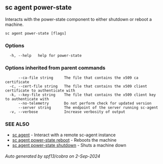 ## sc agent power-state

Interacts with the power-state component to either shutdown or reboot a machine.

```
sc agent power-state [flags]
```

### Options

```
  -h, --help   help for power-state
```

### Options inherited from parent commands

```
      --ca-file string     The file that contains the x509 ca certificate
  -c, --cert-file string   The file that contains the x509 client certificate to authenticate with
  -k, --key-file string    The file that contains the x509 client key to authenticate with
      --no-telemetry       Do not perform check for updated version
      --server string      The endpoint of the server running sc-agent
  -v, --verbose            Increase verbosity of output
```

### SEE ALSO

* [sc agent](sc_agent.md)	 - Interact with a remote sc-agent instance
* [sc agent power-state reboot](sc_agent_power-state_reboot.md)	 - Reboots the machine
* [sc agent power-state shutdown](sc_agent_power-state_shutdown.md)	 - Shuts a machine down

###### Auto generated by spf13/cobra on 2-Sep-2024

